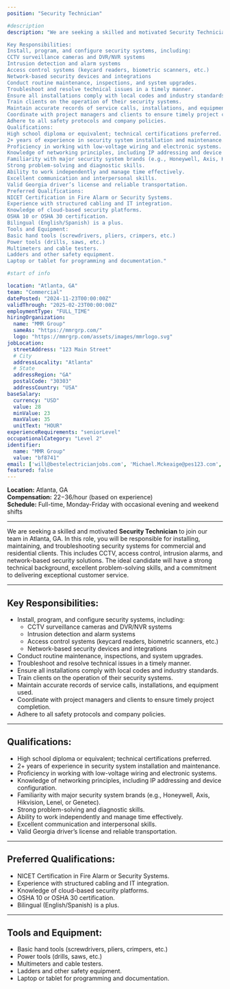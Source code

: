 ```yaml
---
position: "Security Technician"

#description
description: "We are seeking a skilled and motivated Security Technician to join our team in Atlanta, GA. In this role, you will be responsible for installing, maintaining, and troubleshooting security systems for commercial and residential clients. This includes CCTV, access control, intrusion alarms, and network-based security solutions. The ideal candidate will have a strong technical background, excellent problem-solving skills, and a commitment to delivering exceptional customer service.

Key Responsibilities:
Install, program, and configure security systems, including:
CCTV surveillance cameras and DVR/NVR systems
Intrusion detection and alarm systems
Access control systems (keycard readers, biometric scanners, etc.)
Network-based security devices and integrations
Conduct routine maintenance, inspections, and system upgrades.
Troubleshoot and resolve technical issues in a timely manner.
Ensure all installations comply with local codes and industry standards.
Train clients on the operation of their security systems.
Maintain accurate records of service calls, installations, and equipment used.
Coordinate with project managers and clients to ensure timely project completion.
Adhere to all safety protocols and company policies.
Qualifications:
High school diploma or equivalent; technical certifications preferred.
2+ years of experience in security system installation and maintenance.
Proficiency in working with low-voltage wiring and electronic systems.
Knowledge of networking principles, including IP addressing and device configuration.
Familiarity with major security system brands (e.g., Honeywell, Axis, Hikvision, Lenel, or Genetec).
Strong problem-solving and diagnostic skills.
Ability to work independently and manage time effectively.
Excellent communication and interpersonal skills.
Valid Georgia driver’s license and reliable transportation.
Preferred Qualifications:
NICET Certification in Fire Alarm or Security Systems.
Experience with structured cabling and IT integration.
Knowledge of cloud-based security platforms.
OSHA 10 or OSHA 30 certification.
Bilingual (English/Spanish) is a plus.
Tools and Equipment:
Basic hand tools (screwdrivers, pliers, crimpers, etc.)
Power tools (drills, saws, etc.)
Multimeters and cable testers.
Ladders and other safety equipment.
Laptop or tablet for programming and documentation."

#start of info

location: "Atlanta, GA"
team: "Commercial"
datePosted: "2024-11-23T00:00:00Z"
validThrough: "2025-02-23T00:00:00Z"
employmentType: "FULL_TIME"
hiringOrganization: 
  name: "MMR Group"
  sameAs: "https://mmrgrp.com/"
  logo: "https://mmrgrp.com/assets/images/mmrlogo.svg"
jobLocation:
  streetAddress: "123 Main Street"
  # City
  addressLocality: "Atlanta"
  # State
  addressRegion: "GA"
  postalCode: "30303"
  addressCountry: "USA"
baseSalary:
  currency: "USD"
  value: 28
  minValue: 23
  maxValue: 35
  unitText: "HOUR"
experienceRequirements: "seniorLevel"
occupationalCategory: "Level 2"
identifier:
  name: "MMR Group"
  value: "bf8741"   
email: ['will@bestelectricianjobs.com', 'Michael.Mckeaige@pes123.com', 'resumes@bestelectricianjobs.zohorecruitmail.com']
featured: false
---
```


**Location:** Atlanta, GA  
**Compensation:** $22-$36/hour (based on experience)  
**Schedule:** Full-time, Monday-Friday with occasional evening and weekend shifts  

---

We are seeking a skilled and motivated **Security Technician** to join our team in Atlanta, GA. In this role, you will be responsible for installing, maintaining, and troubleshooting security systems for commercial and residential clients. This includes CCTV, access control, intrusion alarms, and network-based security solutions. The ideal candidate will have a strong technical background, excellent problem-solving skills, and a commitment to delivering exceptional customer service.

---

## Key Responsibilities:
- Install, program, and configure security systems, including:
  - CCTV surveillance cameras and DVR/NVR systems
  - Intrusion detection and alarm systems
  - Access control systems (keycard readers, biometric scanners, etc.)
  - Network-based security devices and integrations
- Conduct routine maintenance, inspections, and system upgrades.
- Troubleshoot and resolve technical issues in a timely manner.
- Ensure all installations comply with local codes and industry standards.
- Train clients on the operation of their security systems.
- Maintain accurate records of service calls, installations, and equipment used.
- Coordinate with project managers and clients to ensure timely project completion.
- Adhere to all safety protocols and company policies.

---

## Qualifications:
- High school diploma or equivalent; technical certifications preferred.
- 2+ years of experience in security system installation and maintenance.
- Proficiency in working with low-voltage wiring and electronic systems.
- Knowledge of networking principles, including IP addressing and device configuration.
- Familiarity with major security system brands (e.g., Honeywell, Axis, Hikvision, Lenel, or Genetec).
- Strong problem-solving and diagnostic skills.
- Ability to work independently and manage time effectively.
- Excellent communication and interpersonal skills.
- Valid Georgia driver’s license and reliable transportation.

---

## Preferred Qualifications:
- NICET Certification in Fire Alarm or Security Systems.
- Experience with structured cabling and IT integration.
- Knowledge of cloud-based security platforms.
- OSHA 10 or OSHA 30 certification.
- Bilingual (English/Spanish) is a plus.

---

## Tools and Equipment:
- Basic hand tools (screwdrivers, pliers, crimpers, etc.)
- Power tools (drills, saws, etc.)
- Multimeters and cable testers.
- Ladders and other safety equipment.
- Laptop or tablet for programming and documentation.
